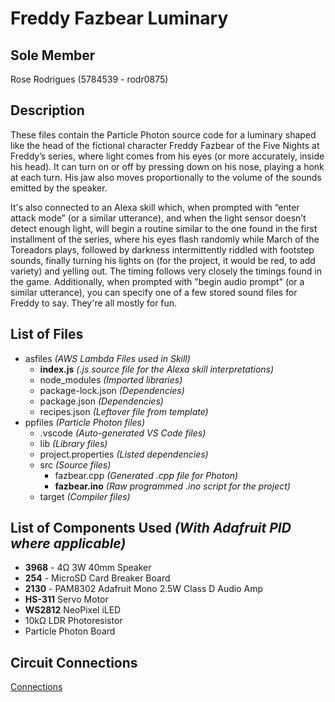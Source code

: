 # Freddy Fazbear Luminary

## Sole Member

Rose Rodrigues (5784539 - rodr0875)

## Description

These files contain the Particle Photon source code for a luminary shaped like the head of the fictional character Freddy Fazbear of the Five Nights at Freddy’s series, where light comes from his eyes (or more accurately, inside his head). It can turn on or off by pressing down on his nose, playing a honk at each turn. His jaw also moves proportionally to the volume of the sounds emitted by the speaker. 

It's also connected to an Alexa skill which, when prompted with “enter attack mode” (or a similar utterance), and when the light sensor doesn’t detect enough light, will begin a routine similar to the one found in the first installment of the series, where his eyes flash randomly while March of the Toreadors plays, followed by darkness intermittently riddled with footstep sounds, finally turning his lights on (for the project, it would be red, to add variety) and yelling out. The timing follows very closely the timings found in the game. Additionally, when prompted with "begin audio prompt" (or a similar utterance), you can specify one of a few stored sound files for Freddy to say. They're all mostly for fun.

## List of Files

- asfiles *(AWS Lambda Files used in Skill)*
  - **index.js** *(.js source file for the Alexa skill interpretations)*
  - node_modules *(Imported libraries)*
  - package-lock.json *(Dependencies)*
  - package.json *(Dependencies)*
  - recipes.json *(Leftover file from template)*
- ppfiles *(Particle Photon files)*
  - .vscode *(Auto-generated VS Code files)*
  - lib *(Library files)*
  - project.properties *(Listed dependencies)*
  - src *(Source files)*
    - fazbear.cpp *(Generated .cpp file for Photon)*
    - **fazbear.ino** *(Raw programmed .ino script for the project)*
  - target *(Compiler files)*

## List of Components Used *(With Adafruit PID where applicable)*

- **3968** - 4Ω 3W 40mm Speaker
- **254** - MicroSD Card Breaker Board
- **2130** - PAM8302 Adafruit Mono 2.5W Class D Audio Amp
- **HS-311** Servo Motor
- **WS2812** NeoPixel iLED
- 10kΩ LDR Photoresistor
- Particle Photon Board

## Circuit Connections

[Connections](/readmeassets/fr.png)